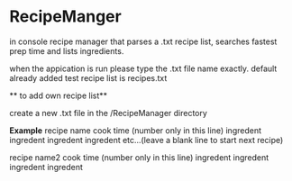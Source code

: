 # RecipeManger
in console recipe manager that parses a .txt recipe list, searches fastest prep time and lists ingredients. 


when the appication is run please type the .txt file name exactly. 
default already added test recipe list is recipes.txt



** to add own recipe list**

create a new .txt file in the /RecipeManager directory 


******Example******
recipe name
cook time (number only in this line)
ingredent
ingredent
ingredent
ingredent
etc...(leave a blank line to start next recipe)

recipe name2 
cook time (number only in this line)
ingredent
ingredent
ingredent
ingredent

